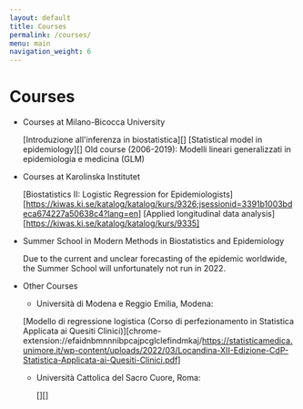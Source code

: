 ```yaml
---
layout: default
title: Courses
permalink: /courses/
menu: main
navigation_weight: 6
---
```


Courses
=====================

- Courses at Milano-Bicocca University

  [Introduzione all'inferenza in biostatistica][]
  [Statistical model in epidemiology][]
  Old course (2006-2019): Modelli lineari generalizzati in epidemiologia e medicina (GLM)
- Courses at Karolinska Institutet

  [Biostatistics II: Logistic Regression for Epidemiologists][https://kiwas.ki.se/katalog/katalog/kurs/9326;jsessionid=3391b1003bdeca674227a50638c4?lang=en]
  [Applied longitudinal data analysis][https://kiwas.ki.se/katalog/katalog/kurs/9335]
- Summer School in Modern Methods in Biostatistics and Epidemiology

  Due to the current and unclear forecasting of the epidemic worldwide, the Summer School will unfortunately not run in 2022.
- Other Courses

  - Università di Modena e Reggio Emilia, Modena:

  [Modello di regressione logistica (Corso di perfezionamento in Statistica Applicata ai Quesiti Clinici)][chrome-extension://efaidnbmnnnibpcajpcglclefindmkaj/https://statisticamedica.unimore.it/wp-content/uploads/2022/03/Locandina-XII-Edizione-CdP-Statistica-Applicata-ai-Quesiti-Clinici.pdf]

  - Università Cattolica del Sacro Cuore, Roma:
  
    [][]


<div style="height:50px"></div>

<!---
Useful teaching material
=====================

- [Incidence and mortality of Prostate Cancer in Sweden, gif over time](/downloads/map_rate.gif)  

- [Visualizing multivariate logistic regression (document)](http://rpubs.com/alecri/multivLogistic)  

- [Visualize Type I/II errors: one-sample (z-)test of means](http://alessiocrippa.com/shiny/hp_err)

- [Difference between Binomial and Poisson distribution (web app)](http://alessiocrippa.com/shiny/bin_poi)  

- [Discrete random variables (lab document)](http://rpubs.com/alecri/discr_rv)

- [The Normal distribution (lab document)](http://rpubs.com/alecri/norm_rv)

- [Multivariable (2 dim) linear regression with no interaction (plot)](https://plot.ly/~alecri/216/no-interaction)

- [Multivariable (2 dim) linear regression with interaction (plot)](https://plot.ly/~alecri/214/interaction)
-->
